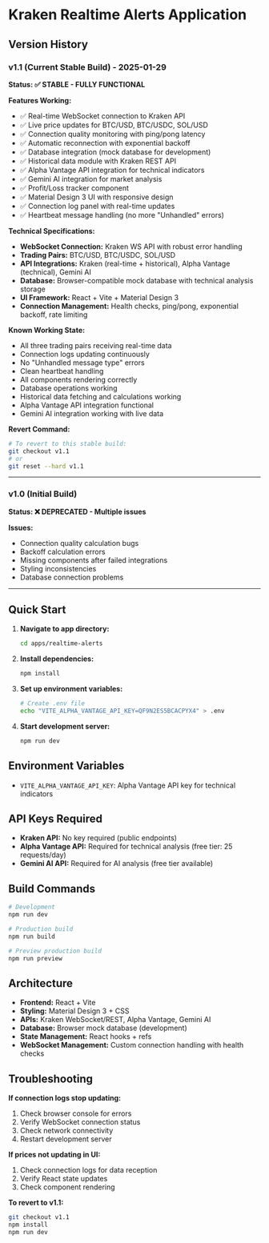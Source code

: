 # Kraken Realtime Alerts Application

## Version History

### v1.1 (Current Stable Build) - 2025-01-29
**Status: ✅ STABLE - FULLY FUNCTIONAL**

**Features Working:**
- ✅ Real-time WebSocket connection to Kraken API
- ✅ Live price updates for BTC/USD, BTC/USDC, SOL/USD
- ✅ Connection quality monitoring with ping/pong latency
- ✅ Automatic reconnection with exponential backoff
- ✅ Database integration (mock database for development)
- ✅ Historical data module with Kraken REST API
- ✅ Alpha Vantage API integration for technical indicators
- ✅ Gemini AI integration for market analysis
- ✅ Profit/Loss tracker component
- ✅ Material Design 3 UI with responsive design
- ✅ Connection log panel with real-time updates
- ✅ Heartbeat message handling (no more "Unhandled" errors)

**Technical Specifications:**
- **WebSocket Connection:** Kraken WS API with robust error handling
- **Trading Pairs:** BTC/USD, BTC/USDC, SOL/USD
- **API Integrations:** Kraken (real-time + historical), Alpha Vantage (technical), Gemini AI
- **Database:** Browser-compatible mock database with technical analysis storage
- **UI Framework:** React + Vite + Material Design 3
- **Connection Management:** Health checks, ping/pong, exponential backoff, rate limiting

**Known Working State:**
- All three trading pairs receiving real-time data
- Connection logs updating continuously
- No "Unhandled message type" errors
- Clean heartbeat handling
- All components rendering correctly
- Database operations working
- Historical data fetching and calculations working
- Alpha Vantage API integration functional
- Gemini AI integration working with live data

**Revert Command:**
```bash
# To revert to this stable build:
git checkout v1.1
# or
git reset --hard v1.1
```

---

### v1.0 (Initial Build)
**Status: ❌ DEPRECATED - Multiple issues**

**Issues:**
- Connection quality calculation bugs
- Backoff calculation errors
- Missing components after failed integrations
- Styling inconsistencies
- Database connection problems

---

## Quick Start

1. **Navigate to app directory:**
   ```bash
   cd apps/realtime-alerts
   ```

2. **Install dependencies:**
   ```bash
   npm install
   ```

3. **Set up environment variables:**
   ```bash
   # Create .env file
   echo "VITE_ALPHA_VANTAGE_API_KEY=QF9N2ES5BCACPYX4" > .env
   ```

4. **Start development server:**
   ```bash
   npm run dev
   ```

## Environment Variables

- `VITE_ALPHA_VANTAGE_API_KEY`: Alpha Vantage API key for technical indicators

## API Keys Required

- **Kraken API:** No key required (public endpoints)
- **Alpha Vantage API:** Required for technical analysis (free tier: 25 requests/day)
- **Gemini AI API:** Required for AI analysis (free tier available)

## Build Commands

```bash
# Development
npm run dev

# Production build
npm run build

# Preview production build
npm run preview
```

## Architecture

- **Frontend:** React + Vite
- **Styling:** Material Design 3 + CSS
- **APIs:** Kraken WebSocket/REST, Alpha Vantage, Gemini AI
- **Database:** Browser mock database (development)
- **State Management:** React hooks + refs
- **WebSocket Management:** Custom connection handling with health checks

## Troubleshooting

**If connection logs stop updating:**
1. Check browser console for errors
2. Verify WebSocket connection status
3. Check network connectivity
4. Restart development server

**If prices not updating in UI:**
1. Check connection logs for data reception
2. Verify React state updates
3. Check component rendering

**To revert to v1.1:**
```bash
git checkout v1.1
npm install
npm run dev
```


